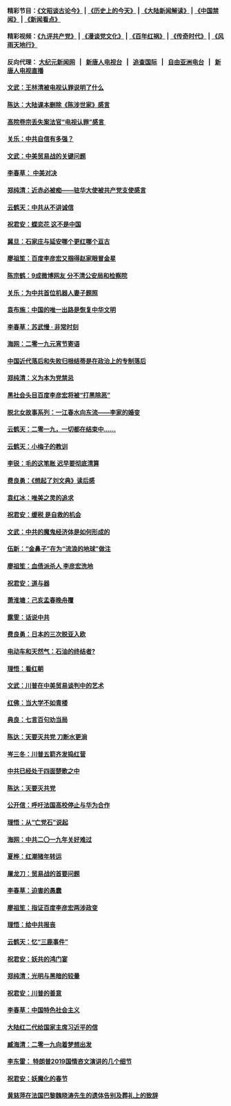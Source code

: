#### 精彩节目：[《文昭谈古论今》](http://155.138.205.71/wenzhao) | [《历史上的今天》](http://155.138.205.71/today-in-history) | [《大陆新闻解读》](http://155.138.205.71/ntdtv-comedy) | [《中国禁闻》](http://155.138.205.71/ntdtv-news) | [《新闻看点》](http://155.138.205.71/news-insight) 

 #### 精彩视频：[《九评共产党》](http://155.138.205.71:10000/videos/jiuping) | [《漫谈党文化》](http://155.138.205.71:10000/videos/mtdwh) | [《百年红祸》](http://155.138.205.71:10000/videos/bnhh) | [《传奇时代》](http://155.138.205.71:10000/videos/legend) | [《风雨天地行》](http://155.138.205.71:10000/videos/fytdx) 

 #### 反向代理： [大纪元新闻网](http://155.138.205.71:10080/) &nbsp;&nbsp;|&nbsp;&nbsp; [新唐人电视台](http://155.138.205.71:8000/) &nbsp;&nbsp;|&nbsp;&nbsp; [追查国际](http://155.138.205.71:10010/) &nbsp;&nbsp;|&nbsp;&nbsp; [自由亚洲电台](http://155.138.205.71:9800/) &nbsp;&nbsp;|&nbsp;&nbsp; [新唐人电视直播](http://155.138.205.71/) 

#### [文武：王林清被电视认罪说明了什么](../pages/nsc993/n11067393.md?t=02242137) 

#### [陈达：大陆课本删除《陈涉世家》感言](../pages/nsc993/n11067375.md?t=02242137) 

#### [高院卷宗丢失案法官“电视认罪”感言 ](../pages/nsc993/n11067361.md?t=02242137) 

#### [关乐：中共自信有多强？](../pages/nsc993/n11067379.md?t=02242137) 

#### [文武：中美贸易战的关键问题](../pages/nsc993/n11065557.md?t=02242137) 

#### [李春草： 中美对决](../pages/nsc993/n11065537.md?t=02242137) 

#### [郑纯清：近赤必被痴——驻华大使被共产党支使感言](../pages/nsc993/n11065483.md?t=02242137) 

#### [云鹤天：中共从不讲诚信](../pages/nsc993/n11063425.md?t=02242137) 

#### [祝君安：蝶恋花  这不是中国](../pages/nsc993/n11063384.md?t=02242137) 

#### [冀旦：石家庄与延安哪个更红哪个亘古](../pages/nsc993/n11061823.md?t=02242137) 

#### [廖祖笙：百度李彦宏又掴得赵家眼冒金星](../pages/nsc993/n11061663.md?t=02242137) 

#### [陈宗鹤：9成微博网友 分不清公安局和检察院](../pages/nsc993/n11061221.md?t=02242137) 

#### [关乐：为中共首位机器人妻子题照](../pages/nsc993/n11059584.md?t=02242137) 

#### [袁布施：中国的唯一出路是恢复中华文明](../pages/nsc993/n11059626.md?t=02242137) 

#### [李春草：苏武慢 · 非常时刻](../pages/nsc993/n11059601.md?t=02242137) 

#### [海网：二零一九元宵节寄语](../pages/nsc993/n11059559.md?t=02242137) 

#### [中国近代落后和失败归根结蒂是在政治上的专制落后](../pages/nsc993/n11059492.md?t=02242137) 

#### [郑纯清：义为本为党禁忌](../pages/nsc993/n11059333.md?t=02242137) 

#### [黑社会头目百度李彦宏将被“打黑除恶”](../pages/nsc993/n11059139.md?t=02242137) 

#### [脱北女故事系列：一江春水向东流——李家的婚变](../pages/nsc993/n11058783.md?t=02242137) 

#### [云鹤天：二零一九，一切都在结束中……](../pages/nsc993/n11058695.md?t=02242137) 

#### [云鹤天：小梅子的教训](../pages/nsc993/n11058601.md?t=02242137) 

#### [李锐：毛的这笔账 迟早要彻底清算](../pages/nsc993/n11054514.md?t=02242137) 

#### [费良勇：《想起了刘文典》读后感](../pages/nsc993/n11054408.md?t=02242137) 

#### [袁红冰：唯美之灵的追求](../pages/nsc993/n11052800.md?t=02242137) 

#### [祝君安：缓税 是自救的机会](../pages/nsc993/n11052714.md?t=02242137) 

#### [文武：中共的魔鬼经济体是如何形成的](../pages/nsc993/n11051908.md?t=02242137) 

#### [伍新：“金鼻子”在为“流浪的地球”做注](../pages/nsc993/n11051603.md?t=02242137) 

#### [廖祖笙：血债派杀人 李彦宏洗地](../pages/nsc993/n11051397.md?t=02242137) 

#### [祝君安：道与器](../pages/nsc993/n11050653.md?t=02242137) 

#### [萧淮塘：己亥孟春晚舟覆](../pages/nsc993/n11050615.md?t=02242137) 

#### [露雯：话说中共](../pages/nsc993/n11050549.md?t=02242137) 

#### [费良勇：日本的三次脱亚入欧](../pages/nsc993/n11050067.md?t=02242137) 

#### [电动车和天然气：石油的终结者?](../pages/nsc993/n11047401.md?t=02242137) 

#### [理悟：看红朝](../pages/nsc993/n11047368.md?t=02242137) 

#### [文武：川普在中美贸易谈判中的艺术](../pages/nsc993/n11047216.md?t=02242137) 

#### [红佛：当大学不如青楼](../pages/nsc993/n11046910.md?t=02242137) 

#### [典良：七言百句劝当局](../pages/nsc993/n11046467.md?t=02242137) 

#### [陈达：天要灭共党 刀断水更淌](../pages/nsc993/n11045758.md?t=02242137) 

#### [岑三冬：川普五箭齐发捣红营](../pages/nsc993/n11045729.md?t=02242137) 

#### [中共已经处于四面楚歌之中](../pages/nsc993/n11044959.md?t=02242137) 

#### [陈达：天要灭共党](../pages/nsc993/n11043924.md?t=02242137) 

#### [公开信：呼吁法国高校停止与华为合作](../pages/nsc993/n11042967.md?t=02242137) 

#### [理悟：从“亡党石”说起](../pages/nsc993/n11042524.md?t=02242137) 

#### [海网：中共二〇一九年关好难过](../pages/nsc993/n11041415.md?t=02242137) 

#### [夏桦：红潮猪年转运](../pages/nsc993/n11041337.md?t=02242137) 

#### [屠龙刀：贸易战的首要问题](../pages/nsc993/n11040283.md?t=02242137) 

#### [李春草：迫害的愚蠢](../pages/nsc993/n11036601.md?t=02242137) 

#### [廖祖笙：指证百度李彦宏两涉政变](../pages/nsc993/n11036579.md?t=02242137) 

#### [理悟：给中共报丧](../pages/nsc993/n11036501.md?t=02242137) 

#### [云鹤天：忆“三鹿事件”](../pages/nsc993/n11036466.md?t=02242137) 

#### [祝君安：妖共的鸿门宴](../pages/nsc993/n11035387.md?t=02242137) 

#### [郑纯清：光明与黑暗的较量](../pages/nsc993/n11035337.md?t=02242137) 

#### [祝君安：川普的善意](../pages/nsc993/n11032077.md?t=02242137) 

#### [李春草：中国特色社会主义](../pages/nsc993/n11032132.md?t=02242137) 

#### [大陆红二代给国家主席习近平的信](../pages/nsc993/n11031995.md?t=02242137) 

#### [臧海清：二零一九向着梦想出发](../pages/nsc993/n11031959.md?t=02242137) 

#### [李东雷： 特朗普2019国情咨文演讲的几个细节](../pages/nsc993/n11031943.md?t=02242137) 

#### [祝君安：妖魔化的春节](../pages/nsc993/n11031747.md?t=02242137) 

#### [黄慈萍在法国巴黎魏晓涛先生的遗体告别及葬礼上的致辞](../pages/nsc993/n11031419.md?t=02242137) 

